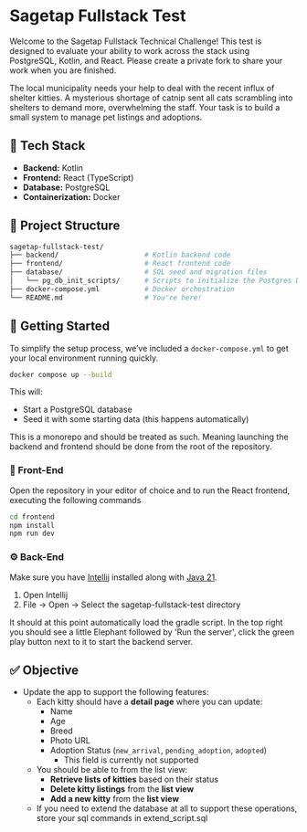 # Sagetap Fullstack Test

Welcome to the Sagetap Fullstack Technical Challenge! This test is designed to evaluate your ability to work across the stack using PostgreSQL, Kotlin, and React.
Please create a private fork to share your work when you are finished.

The local municipality needs your help to deal with the recent influx of shelter kitties. A mysterious shortage of catnip sent all cats scrambling into shelters to demand more, overwhelming the staff.
Your task is to build a small system to manage pet listings and adoptions.

## 🧰 Tech Stack

- **Backend:** Kotlin
- **Frontend:** React (TypeScript)
- **Database:** PostgreSQL
- **Containerization:** Docker

## 📁 Project Structure

```bash
sagetap-fullstack-test/
├── backend/                     # Kotlin backend code
├── frontend/                    # React frontend code
├── database/                    # SQL seed and migration files
│   └── pg_db_init_scripts/      # Scripts to initialize the Postgres DB
├── docker-compose.yml           # Docker orchestration
└── README.md                    # You're here!
```

## 🚀 Getting Started

To simplify the setup process, we’ve included a `docker-compose.yml` to get your local environment running quickly.

```bash
docker compose up --build
```

This will:

- Start a PostgreSQL database
- Seed it with some starting data (this happens automatically)

This is a monorepo and should be treated as such.
Meaning launching the backend and frontend should be done from the root of the repository.

### 🎨 Front-End

Open the repository in your editor of choice and to run the React frontend, executing the following commands

```bash
cd frontend
npm install
npm run dev
```

### ⚙️ Back-End

Make sure you have [Intellij](https://www.jetbrains.com/idea/download/) installed along with [Java 21](https://www.oracle.com/java/technologies/downloads/).

1. Open Intellij
2. File -> Open -> Select the sagetap-fullstack-test directory

It should at this point automatically load the gradle script.
In the top right you should see a little Elephant followed by 'Run the server', click the green play button next to it to start the backend server.

## ✅ Objective

- Update the app to support the following features:
  - Each kitty should have a **detail page** where you can update:
    - Name
    - Age
    - Breed
    - Photo URL
    - Adoption Status (`new_arrival`, `pending_adoption`, `adopted`)
      - This field is currently not supported
  - You should be able to from the list view:
    - **Retrieve lists of kitties** based on their status
    - **Delete kitty listings** from the **list view**
    - **Add a new kitty** from the **list view**
  - If you need to extend the database at all to support these operations, store your sql commands in extend_script.sql
